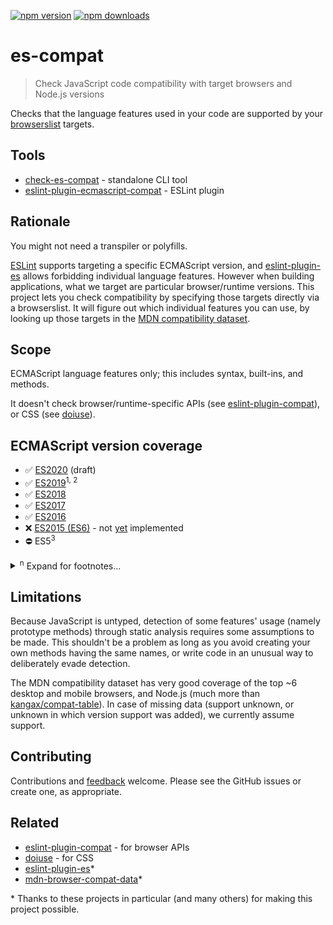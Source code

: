 <!-- prettier-ignore-start -->
[![npm version](https://badge.fury.io/js/eslint-plugin-ecmascript-compat.svg)](https://badge.fury.io/js/eslint-plugin-ecmascript-compat)
[![npm downloads](https://img.shields.io/npm/dm/eslint-plugin-ecmascript-compat.svg)](http://www.npmtrends.com/eslint-plugin-ecmascript-compat)
<!-- prettier-ignore-end -->

# es-compat

> Check JavaScript code compatibility with target browsers and Node.js versions

Checks that the language features used in your code are supported by your [browserslist](https://github.com/browserslist/browserslist) targets.

## Tools

- [check-es-compat](/packages/check-es-compat/README.md) - standalone CLI tool
- [eslint-plugin-ecmascript-compat](/packages/eslint-plugin-ecmascript-compat/README.md) - ESLint plugin

## Rationale

You might not need a transpiler or polyfills.

[ESLint](https://eslint.org) supports targeting a specific ECMAScript version, and [eslint-plugin-es](https://github.com/mysticatea/eslint-plugin-es) allows forbidding individual language features. However when building applications, what we target are particular browser/runtime versions. This project lets you check compatibility by specifying those targets directly via a browserslist. It will figure out which individual features you can use, by looking up those targets in the [MDN compatibility dataset](https://github.com/mdn/browser-compat-data).

## Scope

ECMAScript language features only; this includes syntax, built-ins, and methods.

It doesn't check browser/runtime-specific APIs (see [eslint-plugin-compat](https://github.com/amilajack/eslint-plugin-compat)), or CSS (see [doiuse](https://github.com/anandthakker/doiuse)).

## ECMAScript version coverage

- ✅ [ES2020](https://v8.dev/features/tags/es2020) (draft)
- ✅ [ES2019](https://flaviocopes.com/es2019)<sup>1, 2</sup>
- ✅ [ES2018](https://flaviocopes.com/es2018)
- ✅ [ES2017](https://flaviocopes.com/es2017)
- ✅ [ES2016](https://flaviocopes.com/es2016)
- ❌ [ES2015 (ES6)](https://flaviocopes.com/es6) - not [yet](https://github.com/robatwilliams/es-compat/issues/7) implemented
- ⛔ ES5<sup>3</sup>

<details>
<summary><sup>n</sup> Expand for footnotes...</summary>

<sup>1</sup> Excluding features not statically detectable: revised `Function.prototype.toString`, stable `Array.prototype.sort`, well-formed `JSON.stringify`.

<sup>2</sup> Excluding `Symbol.prototype.description`; as a debug feature, it's not worth the false positives that arise due to its name and not being a method.

<sup>3</sup> ES5 is out of scope; it's over 10 years old and [supported](https://caniuse.com/#feat=es5) even in IE10.

</details>

## Limitations

Because JavaScript is untyped, detection of some features' usage (namely prototype methods) through static analysis requires some assumptions to be made. This shouldn't be a problem as long as you avoid creating your own methods having the same names, or write code in an unusual way to deliberately evade detection.

The MDN compatibility dataset has very good coverage of the top ~6 desktop and mobile browsers, and Node.js (much more than [kangax/compat-table](https://github.com/kangax/compat-table)). In case of missing data (support unknown, or unknown in which version support was added), we currently assume support.

## Contributing

Contributions and [feedback](https://github.com/robatwilliams/es-compat/issues/1) welcome. Please see the GitHub issues or create one, as appropriate.

## Related

- [eslint-plugin-compat](https://github.com/amilajack/eslint-plugin-compat) - for browser APIs
- [doiuse](https://github.com/anandthakker/doiuse) - for CSS
- [eslint-plugin-es](https://github.com/mysticatea/eslint-plugin-es)\*
- [mdn-browser-compat-data](https://github.com/mdn/browser-compat-data)\*

\* Thanks to these projects in particular (and many others) for making this project possible.
